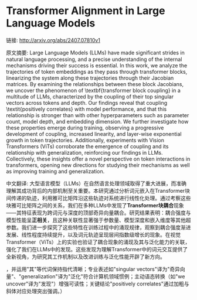 # Transformer Alignment in Large Language Models

链接: http://arxiv.org/abs/2407.07810v1

原文摘要:
Large Language Models (LLMs) have made significant strides in natural
language processing, and a precise understanding of the internal mechanisms
driving their success is essential. In this work, we analyze the trajectories
of token embeddings as they pass through transformer blocks, linearizing the
system along these trajectories through their Jacobian matrices. By examining
the relationships between these block Jacobians, we uncover the phenomenon of
\textbf{transformer block coupling} in a multitude of LLMs, characterized by
the coupling of their top singular vectors across tokens and depth. Our
findings reveal that coupling \textit{positively correlates} with model
performance, and that this relationship is stronger than with other
hyperparameters such as parameter count, model depth, and embedding dimension.
We further investigate how these properties emerge during training, observing a
progressive development of coupling, increased linearity, and layer-wise
exponential growth in token trajectories. Additionally, experiments with Vision
Transformers (ViTs) corroborate the emergence of coupling and its relationship
with generalization, reinforcing our findings in LLMs. Collectively, these
insights offer a novel perspective on token interactions in transformers,
opening new directions for studying their mechanisms as well as improving
training and generalization.

中文翻译:
大型语言模型（LLMs）在自然语言处理领域取得了重大进展，而准确理解其成功背后的内部机制至关重要。本研究通过分析词元嵌入在Transformer块间传递的轨迹，利用雅可比矩阵沿这些轨迹对系统进行线性化处理。通过考察这些块雅可比矩阵之间的关系，我们在多种LLMs中发现了**Transformer块耦合**现象——其特征表现为跨词元与深度的顶部奇异向量耦合。研究结果表明：耦合强度与模型性能呈**正相关**，且这种关联性显著强于参数量、模型深度和嵌入维度等其他超参数。我们进一步探究了这些特性在训练过程中的涌现规律，观察到耦合强度渐进发展、线性程度持续提升，以及词元轨迹呈现层间指数级增长的现象。在视觉Transformer（ViTs）上的实验也验证了耦合现象的涌现及其与泛化能力的关联，强化了我们在LLMs中的发现。这些发现为理解Transformer中的词元交互提供了全新视角，为研究其工作机制以及改进训练与泛化性能开辟了新方向。  

，并运用"其"等代词保持指代清晰；专业表述如"singular vectors"译为"奇异向量"、"generalization"译为"泛化"符合计算机领域惯例；主动语态转换（如"we uncover"译为"发现"）增强可读性；关键结论"positively correlates"通过加粗与斜体对应处理突出强调。）
